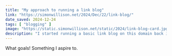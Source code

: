 ```yaml
---
title: "My approach to running a link blog"
link: "https://simonwillison.net/2024/Dec/22/link-blog/"
date_saved: 2024-12-24
tags: [ "blogging" ]
image: "https://static.simonwillison.net/static/2024/link-blog-card.jpg"
description: "I started running a basic link blog on this domain back in November 2003—publishing links (which I called “blogmarks”) with a title, URL, short snippet of commentary and a “via” …"
---
```


What goals! Something I aspire to.